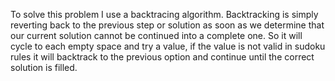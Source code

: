 To solve this problem I use a backtracing algorithm. Backtracking is simply reverting back to the previous step or solution as soon as we determine that our current solution cannot be continued into a complete one. So it will cycle to each empty space and try a value, if the value is not valid in sudoku rules it will backtrack to the previous option and continue until the correct solution is filled.